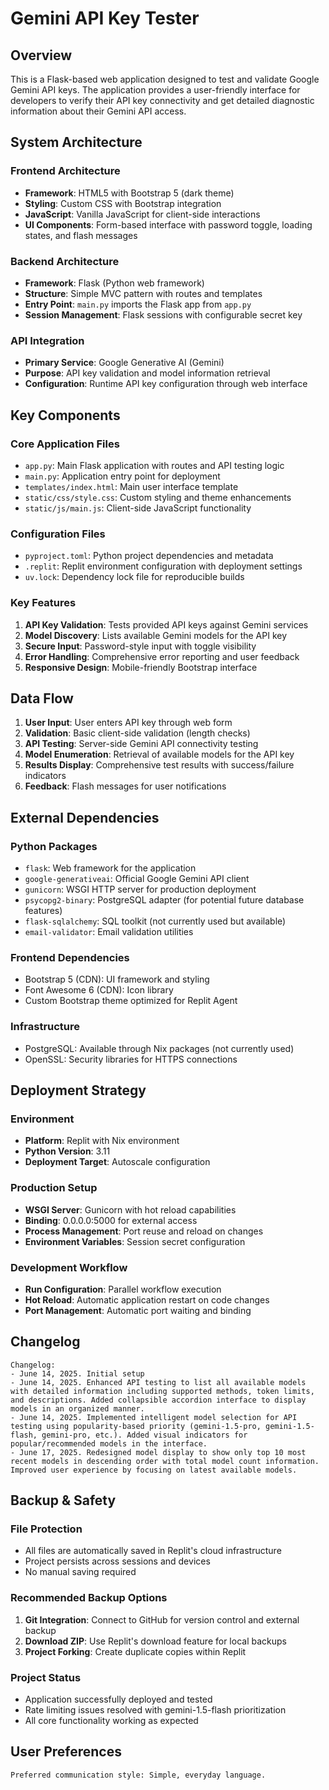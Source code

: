# Gemini API Key Tester

## Overview

This is a Flask-based web application designed to test and validate Google Gemini API keys. The application provides a user-friendly interface for developers to verify their API key connectivity and get detailed diagnostic information about their Gemini API access.

## System Architecture

### Frontend Architecture
- **Framework**: HTML5 with Bootstrap 5 (dark theme)
- **Styling**: Custom CSS with Bootstrap integration
- **JavaScript**: Vanilla JavaScript for client-side interactions
- **UI Components**: Form-based interface with password toggle, loading states, and flash messages

### Backend Architecture
- **Framework**: Flask (Python web framework)
- **Structure**: Simple MVC pattern with routes and templates
- **Entry Point**: `main.py` imports the Flask app from `app.py`
- **Session Management**: Flask sessions with configurable secret key

### API Integration
- **Primary Service**: Google Generative AI (Gemini)
- **Purpose**: API key validation and model information retrieval
- **Configuration**: Runtime API key configuration through web interface

## Key Components

### Core Application Files
- `app.py`: Main Flask application with routes and API testing logic
- `main.py`: Application entry point for deployment
- `templates/index.html`: Main user interface template
- `static/css/style.css`: Custom styling and theme enhancements
- `static/js/main.js`: Client-side JavaScript functionality

### Configuration Files
- `pyproject.toml`: Python project dependencies and metadata
- `.replit`: Replit environment configuration with deployment settings
- `uv.lock`: Dependency lock file for reproducible builds

### Key Features
1. **API Key Validation**: Tests provided API keys against Gemini services
2. **Model Discovery**: Lists available Gemini models for the API key
3. **Secure Input**: Password-style input with toggle visibility
4. **Error Handling**: Comprehensive error reporting and user feedback
5. **Responsive Design**: Mobile-friendly Bootstrap interface

## Data Flow

1. **User Input**: User enters API key through web form
2. **Validation**: Basic client-side validation (length checks)
3. **API Testing**: Server-side Gemini API connectivity testing
4. **Model Enumeration**: Retrieval of available models for the API key
5. **Results Display**: Comprehensive test results with success/failure indicators
6. **Feedback**: Flash messages for user notifications

## External Dependencies

### Python Packages
- `flask`: Web framework for the application
- `google-generativeai`: Official Google Gemini API client
- `gunicorn`: WSGI HTTP server for production deployment
- `psycopg2-binary`: PostgreSQL adapter (for potential future database features)
- `flask-sqlalchemy`: SQL toolkit (not currently used but available)
- `email-validator`: Email validation utilities

### Frontend Dependencies
- Bootstrap 5 (CDN): UI framework and styling
- Font Awesome 6 (CDN): Icon library
- Custom Bootstrap theme optimized for Replit Agent

### Infrastructure
- PostgreSQL: Available through Nix packages (not currently used)
- OpenSSL: Security libraries for HTTPS connections

## Deployment Strategy

### Environment
- **Platform**: Replit with Nix environment
- **Python Version**: 3.11
- **Deployment Target**: Autoscale configuration

### Production Setup
- **WSGI Server**: Gunicorn with hot reload capabilities
- **Binding**: 0.0.0.0:5000 for external access
- **Process Management**: Port reuse and reload on changes
- **Environment Variables**: Session secret configuration

### Development Workflow
- **Run Configuration**: Parallel workflow execution
- **Hot Reload**: Automatic application restart on code changes
- **Port Management**: Automatic port waiting and binding

## Changelog

```
Changelog:
- June 14, 2025. Initial setup
- June 14, 2025. Enhanced API testing to list all available models with detailed information including supported methods, token limits, and descriptions. Added collapsible accordion interface to display models in an organized manner.
- June 14, 2025. Implemented intelligent model selection for API testing using popularity-based priority (gemini-1.5-pro, gemini-1.5-flash, gemini-pro, etc.). Added visual indicators for popular/recommended models in the interface.
- June 17, 2025. Redesigned model display to show only top 10 most recent models in descending order with total model count information. Improved user experience by focusing on latest available models.
```

## Backup & Safety

### File Protection
- All files are automatically saved in Replit's cloud infrastructure
- Project persists across sessions and devices
- No manual saving required

### Recommended Backup Options
1. **Git Integration**: Connect to GitHub for version control and external backup
2. **Download ZIP**: Use Replit's download feature for local backups
3. **Project Forking**: Create duplicate copies within Replit

### Project Status
- Application successfully deployed and tested
- Rate limiting issues resolved with gemini-1.5-flash prioritization
- All core functionality working as expected

## User Preferences

```
Preferred communication style: Simple, everyday language.
```